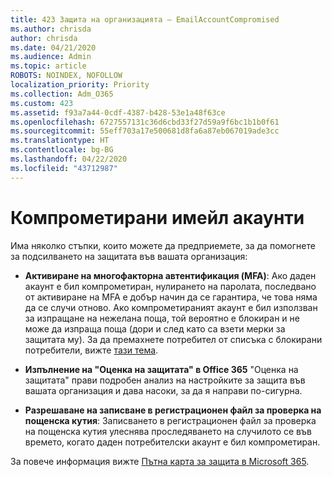 ```yaml
---
title: 423 Защита на организацията – EmailAccountCompromised
ms.author: chrisda
author: chrisda
ms.date: 04/21/2020
ms.audience: Admin
ms.topic: article
ROBOTS: NOINDEX, NOFOLLOW
localization_priority: Priority
ms.collection: Adm_O365
ms.custom: 423
ms.assetid: f93a7a44-0cdf-4387-b428-53e1a48f63ce
ms.openlocfilehash: 6727557131c36d6cbd33f27d59a9f6bc1b1b0f61
ms.sourcegitcommit: 55eff703a17e500681d8fa6a87eb067019ade3cc
ms.translationtype: HT
ms.contentlocale: bg-BG
ms.lasthandoff: 04/22/2020
ms.locfileid: "43712987"
---
```

# <a name="compromised-email-accounts"></a>Компрометирани имейл акаунти

Има няколко стъпки, които можете да предприемете, за да помогнете за подсилването на защитата във вашата организация:

- **Активиране на многофакторна автентификация (MFA)**: Ако даден акаунт е бил компрометиран, нулирането на паролата, последвано от активиране на MFA е добър начин да се гарантира, че това няма да се случи отново. Ако компрометираният акаунт е бил използван за изпращане на нежелана поща, той вероятно е блокиран и не може да изпраща поща (дори и след като са взети мерки за защитата му). За да премахнете потребител от списъка с блокирани потребители, вижте [тази тема](https://technet.microsoft.com/library/ms.exch.eac.actioncenter.aspx).

- **Изпълнение на "Оценка на защитата" в Office 365** "Оценка на защитата" прави подробен анализ на настройките за защита във вашата организация и дава насоки, за да я направи по-сигурна.

- **Разрешаване на записване в регистрационен файл за проверка на пощенска кутия**: Записването в регистрационен файл за проверка на пощенска кутия улеснява проследяването на случилото се във времето, когато даден потребителски акаунт е бил компрометиран.

За повече информация вижте [Пътна карта за защита в Microsoft 365](https://docs.microsoft.com/office365/securitycompliance/security-roadmap).

